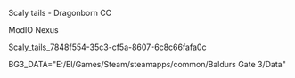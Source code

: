 Scaly tails - Dragonborn CC

ModIO
Nexus

Scaly_tails_7848f554-35c3-cf5a-8607-6c8c66fafa0c

BG3_DATA="E:/El/Games/Steam/steamapps/common/Baldurs Gate 3/Data"
